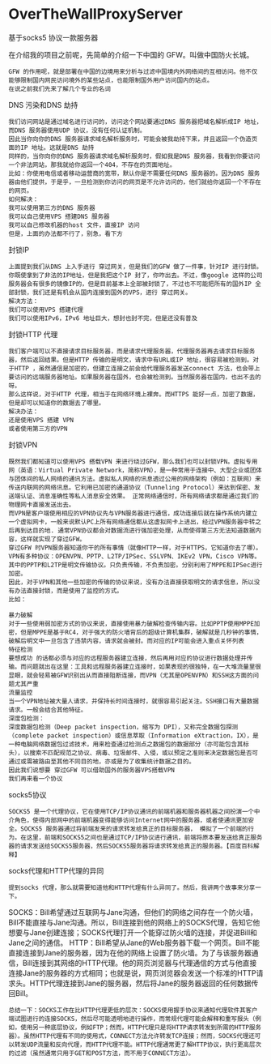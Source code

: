 # OverTheWallProxyServer
基于socks5 协议一款服务器

在介绍我的项目之前呢，先简单的介绍一下中国的 GFW。叫做中国防火长城。

    GFW 的作用呢，就是部署在中国的边境用来分析与过滤中国境内外网络间的互相访问。他不仅能够限制国内网民访问境外的某些站点，也能限制国外用户访问国内的站点。
    在说之前我们先来了解几个专业的名词

DNS 污染和DNS 劫持

    我们访问网站是通过域名进行访问的，访问这个网站要通过DNS 服务器把域名解析成IP 地址，而DNS 服务器使用UDP 协议，没有任何认证机制。
    因此当你向你的DNS 服务器请求域名解析服务时，可能会被我劫持下来，并且返回一个伪造页面的IP 地址。这就是DNS 劫持
    同样的，当你向你的DNS 服务器请求域名解析服务时，假如我是DNS 服务器，我看到你要访问一个非法网站，那我就给你返回一个404，不存在的页面地址。
    比如：你使用电信或者移动运营商的宽带，默认你是不需要任何DNS 服务器的。因为DNS 服务器由他们提供，于是乎，一旦检测到你访问的网页是不允许访问的，他们就给你返回一个不存在的网页。
    如何解决：
    我可以使用第三方的DNS 服务器
    我可以自己使用VPS 搭建DNS 服务器
    我可以自己修改机器的host 文件，直接IP 访问
    但是，上面的办法都不行了，别急，看下方

封锁IP

    上面提到我们从DNS 上入手进行 穿过网关，但是我们的GFW 做了一件事，针对IP 进行封锁。你既使拿到了非法的IP地址，但是我把这个IP 封了，你咋出去。不过，像google 这样的公司服务器会有很多的镜像IP的，但是目前基本上全部被封锁了，不过也不可能把所有的国外IP 全部封锁，我们还是有机会从国内连接到国外的VPS，进行 穿过网关。
    解决方法：
    我们可以使用VPS 搭建代理
    我们可以使用IPv6，IPv6 地址巨大，想封也封不完，但是还没有普及

封锁HTTP 代理

    我们客户端可以不直接请求目标服务器，而是请求代理服务器，代理服务器再去请求目标服务器，然后返回结果。但是HTTP 传输的是明文，请求中有URL或IP 地址，很容易被检测到。对于HTTP ，虽然通信是加密的，但建立连接之前会给代理服务器发送connect 方法，也会带上要访问的远端服务器地址。如果服务器在国外，也会被检测到。当然服务器在国内，也出不去的呀。
    那么这样说，对于HTTP 代理，相当于在网络环境上裸奔。而HTTPS 能好一点，加密了数据，但是却可以知道你的数据去了哪里。
    解决办法：
    还是使用VPS 搭建 VPN
    或者使用第三方的VPN

封锁VPN

    既然我们都知道可以使用VPS 搭载VPN 来进行绕过GFW，那么我们也可以封锁VPN。虚拟专用网（英语：Virtual Private Network，简称VPN），是一种常用于连接中、大型企业或团体与团体间的私人网络的通讯方法。虚拟私人网络的讯息透过公用的网络架构（例如：互联网）来传送内联网的网络讯息。它利用已加密的通道协议（Tunneling Protocol）来达到保密、发送端认证、消息准确性等私人消息安全效果。 正常网络通信时，所有网络请求都是通过我们的物理网卡直接发送出去。
    而VPN是客户端使用相应的VPN协议先与VPN服务器进行通信，成功连接后就在操作系统内建立一个虚拟网卡，一般来说默认PC上所有网络通信都从这虚拟网卡上进出，经过VPN服务器中转之后再到达目的地. 通常VPN协议都会对数据流进行强加密处理，从而使得第三方无法知道数据内容，这样就实现了穿过GFW。
    穿过GFW 时VPN服务器知道你干的所有事情（就像HTTP一样，对于HTTPS，它知道你去了哪）。 VPN有多种协议：OPENVPN、PPTP、L2TP/IPSec、SSLVPN、IKEv2 VPN，Cisco VPN等。其中的PPTP和L2TP是明文传输协议。只负责传输，不负责加密。分别利用了MPPE和IPSec进行加密。
    因此，对于VPN和其他一些加密的传输的协议来说，没有办法直接获取明文的请求信息，所以没有办法直接封锁，而是使用了监控的方式。
    比如：

    暴力破解
    对于一些使用弱加密方式的协议来说，直接使用暴力破解检查传输内容。比如PPTP使用MPPE加密，但是MPPE是基于RC4，对于强大的防火墙背后的超级计算机集群，破解就是几秒钟的事情，破解后明文中一旦包含了违禁内容，请求就会被封。而对应的IP可能会进入重点关怀列表
    特征检测
    要想成功 的话都必须与对应的远程服务器建立连接，然后再用对应的协议进行数据处理并传输。而问题就出在这里：工具和远程服务器建立连接时，如果表现的很独特，在一大堆流量里很显眼，就会轻易被GFW识别出从而直接阻断连接，而VPN（尤其是OPENVPN）和SSH这方面的问题尤其严重
    流量监控
    当一个VPN地址被大量人请求，并保持长时间连接时，就很容易引起关注。SSH接口有大量数据请求。一般会结合其他特征。
    深度包检测：
    深度数据包检测（Deep packet inspection，缩写为 DPI），又称完全数据包探测（complete packet inspection）或信息萃取（Information eXtraction，IX），是一种电脑网络数据包过滤技术，用来检查通过检测点之数据包的数据部分（亦可能包含其标头），以搜索不匹配规范之协议、病毒、垃圾邮件、入侵，或以预定之准则来决定数据包是否可通过或需被路由至其他不同目的地，亦或是为了收集统计数据之目的。
    因此我们说想要 穿过GFW 可以借助国外的服务器VPS搭载VPN
    我们再来看一个协议

socks5协议

    SOCKS5 是一个代理协议，它在使用TCP/IP协议通讯的前端机器和服务器机器之间扮演一个中介角色，使得内部网中的前端机器变得能够访问Internet网中的服务器，或者使通讯更加安全。SOCKS5 服务器通过将前端发来的请求转发给真正的目标服务器， 模拟了一个前端的行为。在这里，前端和SOCKS5之间也是通过TCP/IP协议进行通讯，前端将原本要发送给真正服务器的请求发送给SOCKS5服务器，然后SOCKS5服务器将请求转发给真正的服务器。【百度百科解释】

socks代理和HTTP代理的异同

    提到socks 代理，那么就需要知道他和HTTP代理有什么异同了。然后，我讲两个故事来分享一下。

SOCKS：Bill希望通过互联网与Jane沟通，但他们的网络之间存在一个防火墙，Bill不能直接与Jane沟通。所以，Bill连接到他的网络上的SOCKS代理，告知它他想要与Jane创建连接；SOCKS代理打开一个能穿过防火墙的连接，并促进Bill和Jane之间的通信。
HTTP：Bill希望从Jane的Web服务器下载一个网页。Bill不能直接连接到Jane的服务器，因为在他的网络上设置了防火墙。为了与该服务器通信，Bill连接到其网络的HTTP代理。他的网页浏览器与代理通信的方式与他直接连接Jane的服务器的方式相同；也就是说，网页浏览器会发送一个标准的HTTP请求头。HTTP代理连接到Jane的服务器，然后将Jane的服务器返回的任何数据传回Bill。

    总结一下：SOCKS工作在比HTTP代理更低的层次：SOCKS使用握手协议来通知代理软件其客户端试图进行的连接SOCKS，然后尽可能透明地进行操作，而常规代理可能会解释和重写报头（例如，使用另一种底层协议，例如FTP；然而，HTTP代理只是将HTTP请求转发到所需的HTTP服务器）。虽然HTTP代理有不同的使用式，CONNECT方法允许转发TCP连接；然而，SOCKS代理还可以转发UDP流量和反向代理，而HTTP代理不能。HTTP代理通常更了解HTTP协议，执行更高层次的过滤（虽然通常只用于GET和POST方法，而不用于CONNECT方法）。
